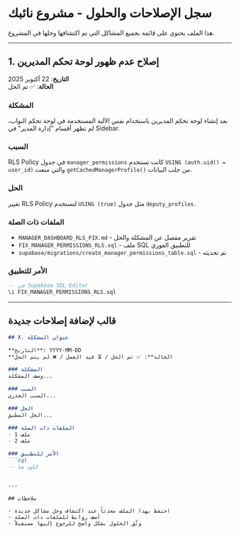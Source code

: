 # سجل الإصلاحات والحلول - مشروع نائبك

هذا الملف يحتوي على قائمة بجميع المشاكل التي تم اكتشافها وحلها في المشروع.

---

## 1. إصلاح عدم ظهور لوحة تحكم المديرين

**التاريخ**: 22 أكتوبر 2025  
**الحالة**: ✅ تم الحل

### المشكلة
بعد إنشاء لوحة تحكم المديرين باستخدام نفس الآلية المستخدمة في لوحة تحكم النواب، لم تظهر أقسام "إدارة المدير" في Sidebar.

### السبب
RLS Policy في جدول `manager_permissions` كانت تستخدم `USING (auth.uid() = user_id)` والتي منعت `getCachedManagerProfile()` من جلب البيانات.

### الحل
تغيير RLS Policy لتستخدم `USING (true)` مثل جدول `deputy_profiles`.

### الملفات ذات الصلة
- `MANAGER_DASHBOARD_RLS_FIX.md` - تقرير مفصل عن المشكلة والحل
- `FIX_MANAGER_PERMISSIONS_RLS.sql` - ملف SQL للتطبيق الفوري
- `supabase/migrations/create_manager_permissions_table.sql` - تم تحديثه

### الأمر للتطبيق
```sql
-- في Supabase SQL Editor
\i FIX_MANAGER_PERMISSIONS_RLS.sql
```

---

## قالب لإضافة إصلاحات جديدة

```markdown
## X. عنوان المشكلة

**التاريخ**: YYYY-MM-DD  
**الحالة**: ✅ تم الحل / ⏳ قيد العمل / ❌ لم يتم الحل

### المشكلة
وصف المشكلة...

### السبب
السبب الجذري...

### الحل
الحل المطبق...

### الملفات ذات الصلة
- ملف 1
- ملف 2

### الأمر للتطبيق
```sql
-- الكود هنا
```
```

---

## ملاحظات

- احتفظ بهذا الملف محدثاً عند اكتشاف وحل مشاكل جديدة
- أضف روابط للملفات ذات الصلة
- وثّق الحلول بشكل واضح للرجوع إليها مستقبلاً

